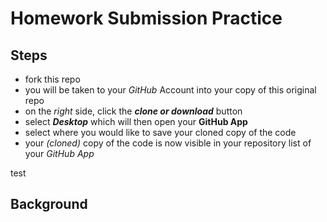 # Homework Submission Practice

## Steps
- fork this repo
- you will be taken to your *GitHub* Account into your copy of this original repo
- on the *right* side, click the *__clone or download__* button
 - select *__Desktop__* which will then open your __GitHub App__
 - select where you would like to save your cloned copy of the code
  - your *(cloned)* copy of the code is now visible in your repository list of your *GitHub App*


test


## Background
